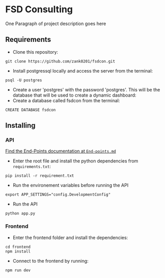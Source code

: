 

# FSD Consulting

One Paragraph of project description goes here


## Requirements
* Clone this repository: 
```
git clone https://github.com/zank0201/fsdcon.git
```
* Install postgressql locally and access the server from the terminal:
```
psql -U postgres
```

* Create a user 'postgres' with the password 'postgres'. This will be the database that will be used to create a dynamic dashboard:
* Create a database called fsdcon from the terminal:

```
CREATE DATABASE fsdcon
```

## Installing
### API

[Find the End-Points documentation at `End-points.md`](https://github.com/zank0201/fsdcon/blob/master/End-points.md)
* Enter the root file and install the python dependencies from ```requirements.txt```:
```
pip install -r requirement.txt
```

* Run the environement variables before running the API

```
export APP_SETTINGS="config.DevelopmentConfig"
```
* Run the API
```
python app.py
```
### Frontend
* Enter the frontend folder and install the dependencies:

```
cd frontend
npm install
```

* Connect to the frontend by running:

```
npm run dev
```

